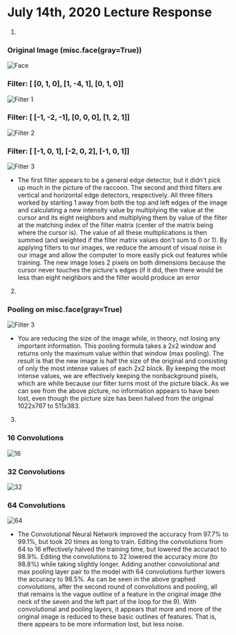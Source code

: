 # July 14th, 2020 Lecture Response
 1. 
### Original Image (misc.face(gray=True))
 ![Face](/DATA310_Images/face.png)
### Filter: [ [0, 1, 0], [1, -4, 1], [0, 1, 0]]
 ![Filter 1](/DATA310_Images/Lecture7142000.png)
### Filter: [ [-1, -2, -1], [0, 0, 0], [1, 2, 1]]
 ![Filter 2](/DATA310_Images/Lecture7142001.png)
### Filter: [ [-1, 0, 1], [-2, 0, 2], [-1, 0, 1]]
 ![Filter 3](/DATA310_Images/Lecture7142002.png)
  - The first filter appears to be a general edge detector, but it didn't pick up much in the picture of the raccoon. The second and third filters are vertical and horizontal edge detectors, respectively. All three filters worked by starting 1 away from both the top and left edges of the image and calculating a new intensity value by multiplying the value at the cursor and its eight neighbors and multiplying them by value of the filter at the matching index of the filter matrix (center of the matrix being where the cursor is). The value of all these multiplications is then summed (and weighted if the filter matrix values don't sum to 0 or 1). By applying filters to our images, we reduce the amount of visual noise in our image and allow the computer to more easily pick out features while training. The new image loses 2 pixels on both dimensions because the cursor never touches the picture's edges (if it did, then there would be less than eight neighbors and the filter would produce an error
 2. 
### Pooling on misc.face(gray=True)
  ![Filter 3](/DATA310_Images/Lecture7142003.png)
  - You are reducing the size of the image while, in theory, not losing any important information. This pooling formula takes a 2x2 window and returns only the maximum value within that window (max pooling). The result is that the new image is half the size of the original and consisting of only the most intense values of each 2x2 block. By keeping the most intense values, we are effectively keeping the nonbackground pixels, which are white because our filter turns most of the picture black. As we can see from the above picture, no information appears to have been lost, even though the picture size has been halved from the original 1022x767 to 511x383.
3. 
### 16 Convolutions
 ![16](/DATA310_Images/Lecture7142004.png)
### 32 Convolutions
 ![32](/DATA310_Images/Lecture7142005.png)
### 64 Convolutions
 ![64](/DATA310_Images/Lecture7142006.png)
  - The Convolutional Neural Network improved the accuracy from 97.7% to 99.1%, but took 20 times as long to train. Editing the convolutions from 64 to 16 effectively halved the training time, but lowered the accuract to 98.9%. Editing the convolutions to 32 lowered the accuracy more (to 98.8%) while taking slightly longer. Adding another convolutional and max pooling layer pair to the model with 64 convolutions further lowers the accuracy to 98.5%. As can be seen in the above graphed convolutions, after the second round of convolutions and pooling, all that remains is the vague outline of a feature in the original image (the neck of the seven and the left part of the loop for the 9). With convolutional and pooling layers, it appears that more and more of the original image is reduced to these basic outlines of features. That is, there appears to be more information lost, but less noise.

